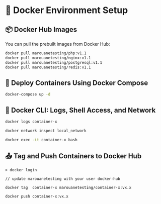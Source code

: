 # 🐳 Docker Environment Setup

## 📦 Docker Hub Images

You can pull the prebuilt images from Docker Hub:

```sh
docker pull marouanetesting/php:v1.1
docker pull marouanetesting/nginx:v1.1
docker pull marouanetesting/postgresql:v1.1
docker pull marouanetesting/redis:v1.1

```

## 🚀 Deploy Containers Using Docker Compose

```sh
docker-compose up -d
```

## 🧪 Docker CLI: Logs, Shell Access, and Network

```sh
docker logs container-x

docker network inspect local_network

docker exec -it container-x bash

```

## 📤 Tag and Push Containers to Docker Hub
```
> docker login

// update marouanetesting with your user docker-hub

docker tag  container-x marouanetesting/container-x:vx.x

docker push container-x:vx.x
```

